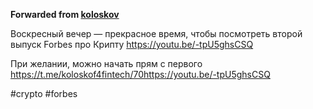**Forwarded from [koloskov](https://t.me/bankfloorbelow/722)**

Воскресный вечер — прекрасное время, чтобы посмотреть второй выпуск Forbes про Крипту https://youtu.be/-tpU5ghsCSQ

При желании, можно начать прям с первого https://t.me/koloskof4fintech/70https://youtu.be/-tpU5ghsCSQ

#crypto #forbes